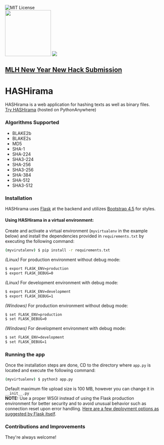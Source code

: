 ![MIT License](https://img.shields.io/github/license/zeborg/HASHirama)
\
<img src="https://upload.wikimedia.org/wikipedia/commons/thumb/3/37/Mlh-logo-color.svg/1200px-Mlh-logo-color.svg.png" width=150px/>
<img src="https://challengepost-s3-challengepost.netdna-ssl.com/photos/production/challenge_photos/001/306/326/datas/full_width.png"/>
## [MLH New Year New Hack Submission](https://devpost.com/software/hashirama)
# HASHirama
HASHirama is a web application for hashing texts as well as binary files.\
[Try HASHirama](https://zeborg.pythonanywhere.com/) (hosted on PythonAnywhere)
### Algorithms Supported

- BLAKE2b
- BLAKE2s
- MD5
- SHA-1
- SHA-224
- SHA3-224
- SHA-256
- SHA3-256
- SHA-384
- SHA-512
- SHA3-512

### Installation
HASHirama uses [Flask](https://flask.palletsprojects.com/en/1.1.x/) at the backend and utilizes [Bootstrap 4.5](https://getbootstrap.com/docs/4.5/getting-started/introduction/) for styles.

#### Using HASHirama in a virtual environment:
Create and activate a virtual environment (`myvirtualenv` in the example below) and install the dependencies provided in `requirements.txt` by executing the following command:
```sh
(myvirutalenv) $ pip install -r requirements.txt
```
*(Linux)* For production environment without debug mode:
```sh
$ export FLASK_ENV=production
$ export FLASK_DEBUG=0
```
*(Linux)* For development environment with debug mode:
```sh
$ export FLASK_ENV=development
$ export FLASK_DEBUG=1
```
*(Windows)* For production environment without debug mode:
```sh
$ set FLASK_ENV=production
$ set FLASK_DEBUG=0
```
*(Windows)* For development environment with debug mode:
```sh
$ set FLASK_ENV=development
$ set FLASK_DEBUG=1
```

### Running the app
Once the installation steps are done, CD to the directory where `app.py` is located and execute the following command:
```sh
(myvirtualenv) $ python3 app.py
```
Default maximum file upload size is 100 MB, however you can change it in `__init__.py`
\
**NOTE:** Use a proper WSGI instead of using the Flask production environment for better security and to avoid unusual behavior such as connection reset upon error handling. [Here are a few deployment options as suggested by Flask itself](https://flask.palletsprojects.com/en/1.1.x/deploying/).

### Contributions and Improvements
They're always welcome!
